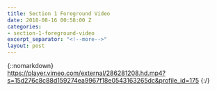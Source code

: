 ```yaml
---
title: Section 1 Foreground Video
date: 2018-08-16 00:58:00 Z
categories:
- section-1-foreground-video
excerpt_separator: "<!--more-->"
layout: post
---
```


{::nomarkdown}  
https://player.vimeo.com/external/286281208.hd.mp4?s=15d276c8c88d159274ea9967f18e0543163265dc&profile_id=175
{:/}  
<!--more-->
